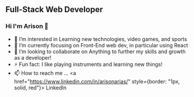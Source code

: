 ## Full-Stack Web Developer
### Hi I'm Arison 👋

<!--
**Arison13/Arison13** is a ✨ _special_ ✨ repository because its `README.md` (this file) appears on your GitHub profile.

Here are some ideas to get you started:

- 🔭 I’m currently working on ...
- 🌱 I’m currently learning ...
- 👯 I’m looking to collaborate on ...
- 🤔 I’m looking for help with ...
- 💬 Ask me about ...
- 📫 How to reach me: ...
- 😄 Pronouns: ...
- ⚡ Fun fact: ...
-->


- 👀 I’m interested in Learning new technologies, video games, and sports
- 🌱 I’m currently focusing on Front-End web dev, in particular using React
- 💞️ I’m looking to collaborate on Anything to further my skills and growth as a developer!
- ⚡ Fun fact: I like playing instruments and learning new things!
- 📫 How to reach me ... <a href="https://www.linkedin.com/in/arisonarias/" style={border: "1px, solid, red"}> LinkedIn </a> 
